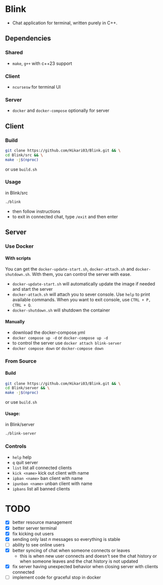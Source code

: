 # Blink
- Chat application for terminal, written purely in C++.

## Dependencies
### Shared
- `make`, `g++` with c++23 support
### Client
- `ncursesw` for terminal UI
### Server
- `docker` and `docker-compose` optionally for server

## Client
### Build
``` bash
git clone https://github.com/Hikari03/Blink.git && \
cd Blink/src && \
make -j$(nproc)
```
or use `build.sh`

### Usage
in Blink/src
``` bash
./blink
```
- then follow instructions
- to exit in connected chat, type `/exit` and then enter

## Server
### Use Docker
#### With scripts
You can get the `docker-update-start.sh`, `docker-attach.sh` and `docker-shutdown.sh`.
With them, you can control the server with ease.
- `docker-update-start.sh` will automatically update the image if needed and start the server
- `docker-attach.sh` will attach you to sever console. Use `help` to print available commands. When you want to exit console, use `CTRL + P, CTRL + Q`.
- `docker-shutdown.sh` will shutdown the container

#### Manually
- download the docker-compose.yml
- `docker compose up -d` or `docker-compose up -d`
- to control the server use `docker attach blink-server`
- `docker compose down` or `docker-compose down`

### From Source
#### Build
``` bash
git clone https://github.com/Hikari03/Blink.git && \
cd Blink/server && \
make -j$(nproc)
```
or use `build.sh`
#### Usage: 
in Blink/server
``` bash
./blink-server
```


### Controls
- `help` help
- `q` quit server
- `list` list all connected clients
- `kick <name>` kick out client with name
- `ipban <name>` ban client with name
- `ipunban <name>` unban client with name
- `ipbans` list all banned clients

# TODO

- [x] better resource management
- [x] better server terminal
- [x] fix kicking out users
- [x] sending only last *n* messages so everything is stable
- [ ] ability to see online users
- [x] better syncing of chat when someone connects or leaves
  - this is when new user connects and doesn't see the chat history
    or when someone leaves and the chat history is not updated
- [x] fix server having unexpected behavior when closing server with clients connected
- [ ] implement code for graceful stop in docker 
